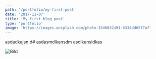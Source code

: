 ```yaml
---
path: '/portfolio/my-first-post'
date: '2017-11-07'
title: 'My first blog post'
type: 'portfolio'
image: 'https://images.unsplash.com/photo-1546632491-6334dd65f7af'
---
```


asdadkajsn.d#
asdasmdlkansdm
asdlkansldkas

![Bild](https://images.unsplash.com/photo-1546632491-6334dd65f7af)
